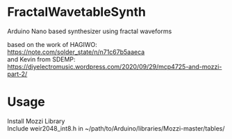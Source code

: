 # FractalWavetableSynth
Arduino Nano based synthesizer using fractal waveforms

based on the work of HAGIWO: https://note.com/solder_state/n/n71c67b5aaeca  
and Kevin from SDEMP: https://diyelectromusic.wordpress.com/2020/09/29/mcp4725-and-mozzi-part-2/

# Usage
Install Mozzi Library  
Include weir2048_int8.h in ~/path/to/Arduino/libraries/Mozzi-master/tables/
